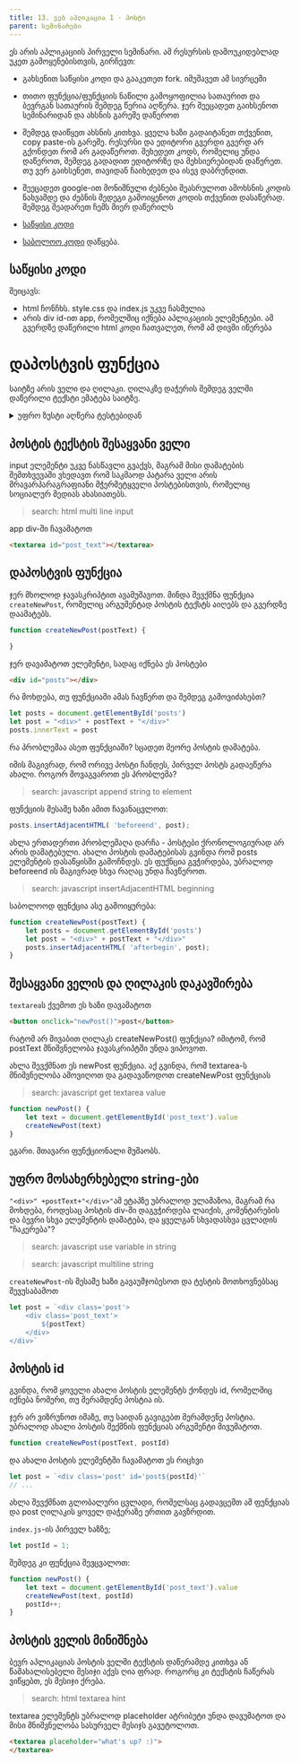 ```yaml
---
title: 13. ვებ აპლიკაცია 1 - პოსტი
parent: სემინარები
---
```


ეს არის აპლიკაციის პირველი სემინარი. ამ რესურსის დამოუკიდებლად უკეთ გამოყენებისთვის, გირჩევთ:
- გახსენით საწყისი კოდი და გააკეთეთ fork. იმუშავეთ ამ სივრცეში
- თითო ფუნქცია/ფუნქციის ნაწილი გამოყოფილია სათაურით და ბევრგან სათაურის შემდეგ წერია აღწერა. ჯერ შეეცადეთ გაიხსენოთ სემინარიდან და ახსნის გარეშე დაწეროთ
- შემდეგ დაიწყეთ ახსნის კითხვა. ყველა ხაზი გადაიტანეთ თქვენით, copy paste-ის გარეშე. რესურსი და ედიტორი გვერდი გვერდ არ გქონდეთ რომ არ გადაწეროთ. შეხედეთ კოდს, რომელიც უნდა დაწეროთ, შემდეგ გადადით ედიტორზე და მეხსიერებიდან დაწერეთ. თუ ვერ გაიხსენეთ, თავიდან ჩაიხედეთ და ისევ დაბრუნდით.
- შეეცადეთ google-ით მონიშნული ძებნები შეასრულოთ ამოხსნის კოდის ნახვამდე და ძებნის შედეგი გამოიყენოთ კოდის თქვენით დასაწერად. შემდეგ შეადარეთ ჩემს მიერ დაწერილს

- [საწყისი კოდი](https://codesandbox.io/s/seminar13-webapp1-starter-mg70k?file=/style.css)
- [საბოლოო კოდი](https://codesandbox.io/s/seminar13-webapp1-lzd5l) დაწყება. 

## საწყისი კოდი
შეიცავს:
- html ჩონჩხს. style.css და index.js უკვე ჩასმულია
- არის div id-ით app, რომელშიც იქნება აპლიკაციის ელემენტები. ამ გვერდზე დაწერილი html კოდი ჩათვალეთ, რომ ამ დივში იწერება

# დაპოსტვის ფუნქცია
საიტზე არის ველი და ღილაკი. ღილაკზე დაჭერის შემდეგ ველში დაწერილი ტექსტი ემატება საიტზე.

<details>
    <summary>უფრო ზუსტი აღწერა ტესტებიდან</summary>

დოკუმენტს უნდა ქონდეს პოსტების ელემენტი, რომლის id არის post_container. post_container ელემენტში არსებობს textarea, რომლის id არის post_text. post_container ელემენტში არსებობს ღილაკი, რომლის id არის new_post post_container ელემენტში დაპოსტილი პოსტებისთვის არსებობს div ელემენტი, რომლის id არის posts

ამ ღილაკზე დაჭერის შემდეგ პოსტის ველში შეყვანილი ტექსტი უნდა დაემატოს პოსტების ფიდში (დაპოსტილი პოსტები). თითოეული პოსტისთვის შექმენით ახალი ელემენტი, რომელსაც ექნება კლასი post. აქ შეგიძლიათ სხვადასხვა ელემენტები იყოს. მთავარია, უშუალოდ პოსტის ტექსტის div-ს ქონდეს კლასი post_text
</details>

## პოსტის ტექსტის შესაყვანი ველი
input ელემენტი უკვე ნასწავლი გვაქვს, მაგრამ მისი დამატების შემთხვევაში ვხედავთ რომ საკმაოდ პატარა ველი არის მრავარპარაგრაფიანი მჭერმეტყველი პოსტებისთვის, რომელიც სოციალურ მედიას ახასიათებს. 

> search: html multi line input

app div-ში ჩავამატოთ
```html
<textarea id="post_text"></textarea>
```

## დაპოსტვის ფუნქცია
ჯერ მხოლოდ ჯავასკრიპტით ავამუშავოთ. მინდა შევქმნა ფუნქცია `createNewPost`, რომელიც არგუმენტად პოსტის ტექსტს აიღებს და გვერდზე დაამატებს. 

```js
function createNewPost(postText) {

}
```
ჯერ დავამატოთ ელემენტი, სადაც იქნება ეს პოსტები
```html
<div id="posts"></div>
```

რა მოხდება, თუ ფუნქციაში ამას ჩავწერთ და შემდეგ გამოვიძახებთ?
```js
let posts = document.getElementById('posts')
let post = "<div>" + postText + "</div>"
posts.innerText = post
```
რა პრობლემაა ასეთ ფუნქციაში? სცადეთ მეორე პოსტის დამატება.

იმის მაგივრად, რომ ორივე პოსტი ჩანდეს, პირველ პოსტს გადაეწერა ახალი. როგორ მოვაგვაროთ ეს პრობლემა?

> search: javascript append string to element

ფუნქციის მესამე ხაზი ამით ჩავანაცვლოთ:
```js
posts.insertAdjacentHTML( 'beforeend', post);
```
ახლა ერთადერთი პრობლემაღა დარჩა - პოსტები ქრონოლოგიურად არ არის დამატებული. ახალი პოსტის დამატებისას გვინდა რომ posts ელემენტის დასაწყისში გამოჩნდეს. ეს ფუქნცია გვჭირდება, უბრალოდ beforeend ის მაგივრად სხვა რაღაც უნდა ჩავწეროთ.

> search: javascript insertAdjacentHTML beginning

საბოლოოდ ფუნქცია ასე გამოიყურება:
```js
function createNewPost(postText) {
    let posts = document.getElementById('posts')
    let post = "<div>" + postText + "</div>"
    posts.insertAdjacentHTML( 'afterbegin', post);
}
```


## შესაყვანი ველის და ღილაკის დაკავშირება
`textarea`ს ქვემოთ ეს ხაზი დავამატოთ
```html
<button onclick="newPost()">post</button>
```

რატომ არ მივაბით ღილაკს createNewPost() ფუნქცია? იმიტომ, რომ postText მნიშვნელობა ჯავასკრიპტში უნდა ვიპოვოთ. 

ახლა შევქმნათ ეს newPost ფუნქცია. აქ გვინდა, რომ textarea-ს მნიშვნელობა ამოვიღოთ და გადავაწოდოთ createNewPost ფუნქციას

> search: javascript get textarea value

```js
function newPost() {
    let text = document.getElementById('post_text').value
    createNewPost(text)
}
```

ეგარი. მთავარი ფუნქციონალი მუშაობს.

## უფრო მოსახერხებელი string-ები
`"<div>" +postText+"</div>"`ამ ეტაპზე უბრალოდ ულამაზოა, მაგრამ რა მოხდება, როდესაც პოსტის div-ში დაგვჭირდება ლაიქის, კომენტარების და ბევრი სხვა ელემენტის დამატება, და ყველგან სხვადასხვა ცვლადის "ჩაკერება"? 

> search: javascript use variable in string

> search: javascript multiline string

`createNewPost`-ის მესამე ხაზი გავაუმჯობესოთ და ტესტის მოთხოვნებსაც შევუსაბამოთ
```js
let post = `<div class='post'>
    <div class='post_text'>
        ${postText}
    </div>
</div>`
```


## პოსტის id
გვინდა, რომ ყოველი ახალი პოსტის ელემენტს ქონდეს id, რომელშიც იქნება ნომერი, თუ მერამდენე პოსტია ის.

ჯერ არ ვიზრუნოთ იმაზე, თუ საიდან გავიგებთ მერამდენე პოსტია. უბრალოდ ახალი პოსტის შექმნის ფუნქციას არგუმენტი მივუმატოთ.
```js
function createNewPost(postText, postId)
```
და ახალი პოსტის ელემენტში ჩავამატოთ ეს რიცხვი
```js
let post = `<div class='post' id='post${postId}'`
// ...
```

ახლა შევქმნათ გლობალური ცვლადი, რომელსაც გადავცემთ ამ ფუნქციას და post ღილაკის ყოველ დაჭერაზე ერთით გავზრდით.

`index.js`-ის პირველ ხაზზე;
```js
let postId = 1;
```

შემდეგ კი ფუნქცია შევცვალოთ:
```js
function newPost() {
    let text = document.getElementById('post_text').value
    createNewPost(text, postId)
    postId++;
}
```

## პოსტის ველის მინიშნება
ბევრ აპლიკაციას პოსტის ველში ტექსტის დაწერამდე კითხვა ან წამახალისებელი მესიჯი აქვს ღია ფრად. როგორც კი ტექსტის ჩაწერას ვიწყებთ, ეს მესიჯი ქრება.

> search: html textarea hint

textarea ელემენტს უბრალოდ placeholder ატრიბუტი უნდა დავუმატოთ და მისი მნიშვნელობა სასურველ მესიჯს გავუტოლოთ.
```html
<textarea placeholder="what's up? :)">
</textarea>
```